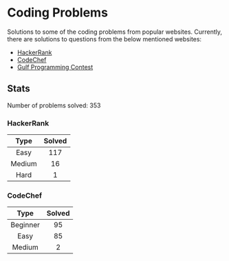 # Coding Problems

Solutions to some of the coding problems from popular websites. Currently, there are solutions to questions from the below mentioned websites:
* [HackerRank](HackerRank "HackerRank")
* [CodeChef](CodeChef "CodeChef")
* [Gulf Programming Contest](Gulf%20Programming%20Contest "GPC")

## Stats

Number of problems solved: 353

### HackerRank

|Type|Solved|
|:---:|:---:|
|Easy|117|
|Medium|16|
|Hard|1|

### CodeChef

|Type|Solved|
|:---:|:---:|
|Beginner|95|
|Easy|85|
|Medium|2|